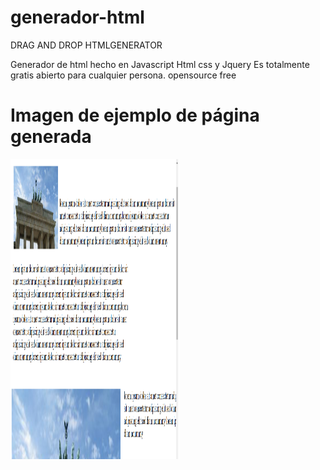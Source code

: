 # generador-html
DRAG AND DROP HTMLGENERATOR

Generador de html hecho en Javascript Html css y Jquery 
Es totalmente gratis abierto para cualquier persona. 
opensource free

# Imagen de ejemplo de página generada
<img src="ejemplo.PNG" width=270 height=480>

